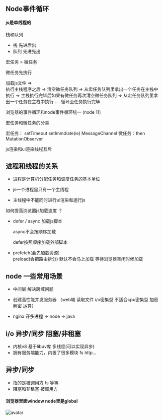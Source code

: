 ## Node事件循环

#### js是单线程的

栈和队列
- 栈 先进后出
- 队列  先进先出

宏任务 > 微任务

微任务先执行

加载js文件 =>  
执行主栈程序之后 => 清空微任务队列 => 从宏任务队列里拿出一个任务在主栈中执行 => 主栈执行完毕后如果有微任务再次清空微任务队列 => 从宏任务队列里拿出一个任务在主栈中执行 .... 
循环至任务执行完毕

浏览器的事件循环和node事件循环统一 (node 11)


宏任务和微任务的分类

宏任务： setTimeout setImmdiate(ie)  MessageChannel
微任务：then MutationObserver  

js渲染和ui渲染线程互斥


## 进程和线程的关系

- 进程是计算机分配任务和调度任务的基本单位

- js一个进程里只有一个主线程

- 主线程中不能同时进行ui渲染和运行js

如何提高浏览器js加载速度 ？

- defer / async 加载js脚本

    async不会按顺序加载

    defer按照顺序加载外部脚本

- prefetch(会先加载资源)  
  preload(会把路由拆分) 默认不会马上加载 等待浏览器空闲时候加载


## node 一些常用场景
- 中间层 
  解决跨域问题

- 创建高性能并发服务器 （web端 读取文件 i/o密集型 不适合cpu密集型 加密 解密 运算）

- nginx 开多进程 => node => java 


## i/o 异步/同步  阻塞/非租塞

- 内核v8 基于libuv库 多线程(可以实现异步)
- 拥有服务端能力，内置了很多模块 fs http...

## 异步/同步
- 指的是被调用方 fs 等等
- 阻塞和非租塞  被调用方

#### 浏览器里面window node里是global

![avatar](http://image.mamicode.com/info/201803/20180307105410582911.jpg)